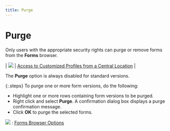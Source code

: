 ```yaml
---
title: Purge
---
```


# Purge


Only users with the appropriate security rights can purge or remove  forms from the **Forms** browser.


| ![]({{site.fd_baseurl}}/img/lens.gif) | [Access  to Customized Profiles from a Central Location]({{site.fd_baseurl}}/misc/access_to_customized_profiles_from_a_central_location.html) |



The **Purge** option is always disabled  for standard versions.


{:.steps}
To purge one or more form versions, do the  following:

- Highlight one or more rows containing form versions  to be purged.
- Right click and select **Purge**.  A confirmation dialog box displays a purge confirmation message.
- Click **OK**  to purge the selected forms.



![]({{site.fd_baseurl}}/img/see_also.gif)
: [Forms Browser  Options]({{site.fd_baseurl}}/forms-browser/forms_browser_options.html)
